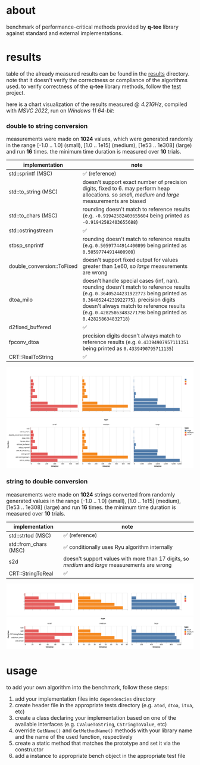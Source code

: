 # about
benchmark of performance-critical methods provided by **q-tee** library against standard and external implementations.

# results
table of the already measured results can be found in the [results](./results) directory.
note that it doesn't verify the correctness or compliance of the algorithms used. to verify correctness of the **q-tee** library methods, follow the [test](https://github.com/q-tee/test/) project.

here is a chart visualization of the results measured @ *4.21GHz*, compiled with *MSVC 2022*, run on *Windows 11 64-bit*:
### double to string conversion
measurements were made on **1024** values, which were generated randomly in the range \[-1.0 .. 1.0\] (small), \[1.0 .. 1e15\] (medium), \[1e53 .. 1e308\] (large) and run **16** times. the minimum time duration is measured over **10** trials.

implementation             | note
-------------------------- | ----
std::sprintf (MSC)         | :white_check_mark: (reference)
std::to_string (MSC)       | doesn't support exact number of precision digits, fixed to 6. may perform heap allocations. so *small*, *medium* and *large* measurements are biased
std::to_chars (MSC)        | rounding doesn't match to reference results (e.g. `-0.91942582403655604` being printed as `-0.91942582403655688`)
std::ostringstream         | :white_check_mark:
stbsp_snprintf             | rounding doesn't match to reference results (e.g. `0.50597744914400899` being printed as `0.50597744914400900`)
double_conversion::ToFixed | doesn't support fixed output for values greater than 1e60, so *large* measurements are wrong
dtoa_milo                  | doesn't handle special cases (inf, nan). rounding doesn't match to reference results (e.g. `0.36405244231922773` being printed as `0.36405244231922775`). precision digits doesn't always match to reference results (e.g. `0.42825863483271798` being printed as `0.428258634832718`)
d2fixed_buffered           | :white_check_mark:
fpconv_dtoa                | precision digits doesn't always match to reference results (e.g. `0.43394907957111351` being printed as `0.4339490795711135`)
CRT::RealToString          | :white_check_mark:

![visualization](./results/dtoa/visualization-dark-release-vc2022-win64.svg#gh-dark-mode-only)
![visualization](./results/dtoa/visualization-light-release-vc2022-win64.svg#gh-light-mode-only)

### string to double conversion
measurements were made on **1024** strings converted from randomly generated values in the range \[-1.0 .. 1.0\] (small), \[1.0 .. 1e15\] (medium), \[1e53 .. 1e308\] (large) and run **16** times. the minimum time duration is measured over **10** trials.

implementation             | note
-------------------------- | ----
std::strtod (MSC)          | :white_check_mark: (reference)
std::from_chars (MSC)      | :white_check_mark: conditionally uses Ryu algorithm internally
s2d                        | doesn't support values with more than 17 digits, so *medium* and *large* measurements are wrong
CRT::StringToReal          | :white_check_mark:

![visualization](./results/atod/visualization-dark-release-vc2022-win64.svg#gh-dark-mode-only)
![visualization](./results/atod/visualization-light-release-vc2022-win64.svg#gh-light-mode-only)

# usage
to add your own algorithm into the benchmark, follow these steps:
1. add your implementation files into `dependencies` directory
2. create header file in the appropriate tests directory (e.g. `atod`, `dtoa`, `itoa`, etc)
3. create a class declaring your implementation based on one of the available interfaces (e.g. `CValueToString`, `CStringToValue`, etc)
4. override `GetName()` and `GetMethodName()` methods with your library name and the name of the used function, respectively
5. create a static method that matches the prototype and set it via the constructor
6. add a instance to appropriate bench object in the appropriate test file

